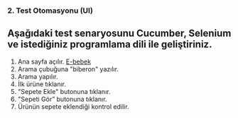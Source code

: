 ### 2. Test Otomasyonu (UI)
Aşağıdaki test senaryosunu Cucumber, Selenium ve istediğiniz programlama dili ile geliştiriniz.
---
1. Ana sayfa açılır. [E-bebek](www.e-bebek.com)
2. Arama çubuğuna "biberon" yazılır.
3. Arama yapılır.
4. İlk ürüne tıklanır.
5. "Sepete Ekle" butonuna tıklanır.
6. "Sepeti Gör” butonuna tıklanır.
7. Ürünün sepete eklendiği kontrol edilir.